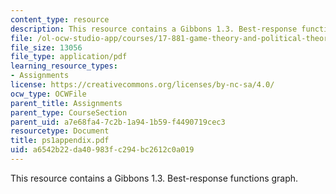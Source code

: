 ```yaml
---
content_type: resource
description: This resource contains a Gibbons 1.3. Best-response functions graph.
file: /ol-ocw-studio-app/courses/17-881-game-theory-and-political-theory-fall-2004/a6542b22da40983fc294bc2612c0a019_ps1appendix.pdf
file_size: 13056
file_type: application/pdf
learning_resource_types:
- Assignments
license: https://creativecommons.org/licenses/by-nc-sa/4.0/
ocw_type: OCWFile
parent_title: Assignments
parent_type: CourseSection
parent_uid: a7e68fa4-7c2b-1a94-1b59-f4490719cec3
resourcetype: Document
title: ps1appendix.pdf
uid: a6542b22-da40-983f-c294-bc2612c0a019
---
```

This resource contains a Gibbons 1.3. Best-response functions graph.
